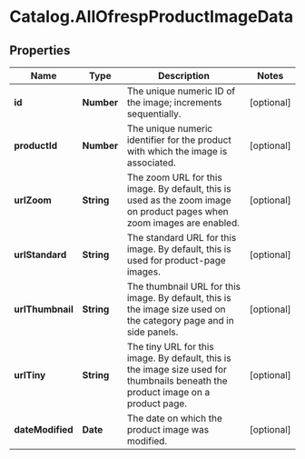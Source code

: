 # Catalog.AllOfrespProductImageData

## Properties
Name | Type | Description | Notes
------------ | ------------- | ------------- | -------------
**id** | **Number** | The unique numeric ID of the image; increments sequentially.  | [optional] 
**productId** | **Number** | The unique numeric identifier for the product with which the image is associated.  | [optional] 
**urlZoom** | **String** | The zoom URL for this image. By default, this is used as the zoom image on product pages when zoom images are enabled.  | [optional] 
**urlStandard** | **String** | The standard URL for this image. By default, this is used for product-page images.  | [optional] 
**urlThumbnail** | **String** | The thumbnail URL for this image. By default, this is the image size used on the category page and in side panels.  | [optional] 
**urlTiny** | **String** | The tiny URL for this image. By default, this is the image size used for thumbnails beneath the product image on a product page.  | [optional] 
**dateModified** | **Date** | The date on which the product image was modified.  | [optional] 
